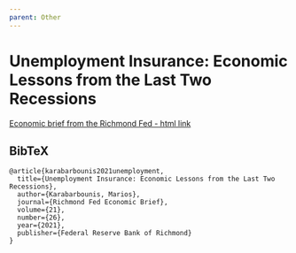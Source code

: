 ```yaml
---
parent: Other
---
```


# Unemployment Insurance: Economic Lessons from the Last Two Recessions

[Economic brief from the Richmond Fed - html link](https://www.richmondfed.org/publications/research/economic_brief/2021/eb_21-26)

## BibTeX
```
@article{karabarbounis2021unemployment,
  title={Unemployment Insurance: Economic Lessons from the Last Two Recessions},
  author={Karabarbounis, Marios},
  journal={Richmond Fed Economic Brief},
  volume={21},
  number={26},
  year={2021},
  publisher={Federal Reserve Bank of Richmond}
}
```
